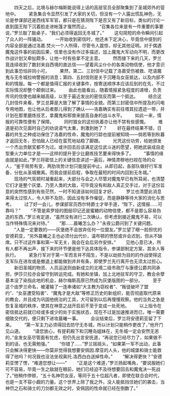　　四天之后，北境与赫尔梅斯能说得上话的高层官员全部聚集到了圣城郊外的营地中。
　　紧急集合令显然引发了大家的关切，但没有一个人露出慌乱神色，无论是参谋部还是西线军军官，都只是在猜测陛下是否又有了新目标，类似的讨论一直到国王陛下沉着脸走进帐篷才戛然而止。
　　“召集各位来是有一件重要的事要说，”罗兰敲了敲桌子，“我们必须得返回无冬城了。”
　　这句简短的命令瞬间引起了众人的一阵骚动。
　　一开始收到密信时，他还未下定决心，毕竟信中提到的内容全部是通过洛嘉.焚火一个人所得，尽管令人震惊，却无其他证明。对于偶遇魔鬼这件事的前因后果，信里也没有作过多描述，加上魔鬼大军动向不明，而更改作战计划又牵扯颇多，让他一时有些拿不定主意。
　　然而接下来的几天，罗兰竟连续收到了数封来自西境的直达信——望着风尘仆仆的各类动物信使，他才意识到此事恐怕非同小可。
　　果然，第二、三封信中记载了洛嘉受伤被救、呓语魔鬼与无冬城拉响警报的消息；第四、五封信则是关于沉睡岛女巫抵达，以及内部不和的情报。每一个都是值得汇报的关键事件，按寄送顺序本应该后到的在先，不过实际情况却整个颠倒过来。
　　由此也能看出，随着情报紧急程度的递增，负责传讯的信使也越来越高级，以至于最近发出的密信反而第一个抵达。
　　结合这几封信件来看，罗兰总算是大致了解了事情的全貌。而第三封密信中所提及的闪电专用地图，也让他从后者那儿得到了确认——洛嘉确实有前往塔其拉遗迹一带，并计划在那里磨炼技艺，拿魔鬼和邪兽来提高自身的战斗水平。
　　如此一来，情报的可靠性便有了保障。
　　同时狼女的这份执着亦让他不禁有些感慨。
　　难道是初次见面时自己的劝说语气太重，刺激到她了？
　　好在最终结果不错，日暮的共生之种成功保住了洛嘉的性命，魔鬼的行踪也提前被知晓——倘若等到秋暮才返回无冬，恐怕敌人已经在蛮荒地站稳了脚跟。
　　光凭这份功劳，给她颁发一个杰出贡献奖都不为过。或许回去后该满足这位武斗迷的愿望，把她武装成自走型重火力单位才是——这样的提升至少比磨炼技艺要来得快多了。
　　“事情的缘由就是如此，”罗兰将密信上的关键信息讲述一遍后，神情肃穆地扫视在场的众人，“鉴于局势有变，两肋攻势计划只能提前中止。从即日起，各部队做好行军准备，分批从圣城撤离。而我会提前启程，争取在最短的时间内回到无冬城。”
　　现场的气氛顿时凝重起来，大部分与会之人尽管对魔鬼早已有所耳闻，也清楚它们才是整个灰堡、乃至人类的大敌，可毕竟没有和敌人真正交手过，对于这份旨意的突然性感到有些茫然，一时不知道该如何回复才好。
　　罗兰也清楚此消息来得太过惊人，令人猝不及防，因此没有多作催促，而是静静等待大家的消化与思考。
　　过了好一会儿，参谋部官员西尔特爵士才举手道，“陛下，这情报……可靠吗？”
　　“不管是索罗娅的图层印记还是蜜糖的动物信使，都不是那么容易伪造的东西，”罗兰肯定道，“虽然没有进行二次确认，但考虑到接近魔鬼不易，可以当作特殊情况来对待。”
　　“那……晨曦怎么办？”永夜公爵问到了关键问题。
　　“人是一定要救的——灰堡绝不会放弃任何一位盟友。”罗兰望了眼一脸担忧的安德莉亚，“另外晨曦之主也必须付出代价，温布顿的愤怒或许会迟到，但从不缺席。只不过这件事和第一军无关，我会在会后另作安排。”
　　见他心意已决，所有人都不再出声，接下来的环节便是他下达具体指令，参谋部制定方案，其余人等执行。
　　紧急行军对于第一军而言并不陌生，不是以劫掠为目的的作战使得这支军队在进攻或是撤退上都能做到井井有条，即使罗兰先行离开也无须太过担心。
　　新旧圣城的物资、人员运送则由新成立的北境二级市政厅与康德公爵共同承担，伊莎贝拉亦会留守到转运完成。有她和坐镇，加上北地驻军的守卫，教会余孽基本没了染指此地的机会，赫尔梅斯高原已然成为灰堡版图的一部分。
　　至于这个由罗兰命名，被灌输了一连串诸如“大主教为窃权者”、“叛徒破坏了盟约”、“女巫遭受陷害”、“魔鬼才是大敌”等修正历史的新组织，能否彻底取代原来的教会，并且成为巩固他统治的工具，大可留到以后再慢慢观察。他的当务之急是恢复圣城的秩序，使其在神意之战开启前不至于变成一处死地。
　　以上指令在密信抵达前就已经或多或少的处于实施状态，现在不过是加速推进而已，唯一需要细致交代的，便只剩下进攻晨曦一事。
　　会议结束后，罗兰将安德莉亚留了下来。
　　“第一军主力必须得回去防守无冬城，所以计划只能稍作更改了，”他开门见山道。
　　“请您放心，有提莉殿下和沉睡岛姐妹在，无冬城一定会安然无恙的，”金发女巫尽管面有忧虑，但仍先出言安抚道，“再说您已经尽力了，如果做不到的话，也无需勉强。”
　　“你错了……”罗兰摇摇头，“如果第一军不出动，此事只会解决得更快——你莫非觉得我想要安佩因.摩亚的人头，他的城堡和骑士能救得了他吗？何况我也没法坐视奥托.洛西白白送掉性命。”
　　“解决得更快？”安德莉亚愣了愣，“难道您想让——”
　　“正是这个难道，”罗兰扬起嘴角，“要说服她们可不容易，毕竟一生之敌就在眼前，她们已经迫不及待想要回去和魔鬼决一死战了。”他稍作停顿，“五十名神罚女巫，等同于五十位超凡者，即使在联合会时代，也是一支不容小觑的力量。这个世界上除了我之外，没人能抵挡住她们的袭击，当神罚之石和骑士的刀剑都无效之时，安佩因的性命就已经在倒数了。”
　　
　　